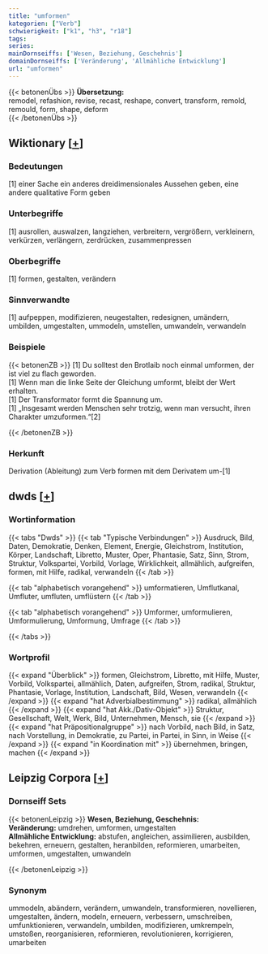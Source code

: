 ```yaml
---
title: "umformen"
kategorien: ["Verb"]
schwierigkeit: ["k1", "h3", "r18"]
tags:
series:
mainDornseiffs: ['Wesen, Beziehung, Geschehnis']
domainDornseiffs: ['Veränderung', 'Allmähliche Entwicklung']
url: "umformen"
---
```


{{< betonenÜbs >}}
**Übersetzung:**  
remodel, refashion, revise, recast, reshape, convert, transform, remold, remould, form, shape, deform  
{{< /betonenÜbs >}}

## Wiktionary [[+](https://de.wiktionary.org/wiki/umformen)]

### Bedeutungen
[1] einer Sache ein anderes dreidimensionales Aussehen geben, eine andere qualitative Form geben  

### Unterbegriffe
[1] ausrollen, auswalzen, langziehen, verbreitern, vergrößern, verkleinern, verkürzen, verlängern, zerdrücken, zusammenpressen  

### Oberbegriffe
[1] formen, gestalten, verändern  

### Sinnverwandte
[1] aufpeppen, modifizieren, neugestalten, redesignen, umändern, umbilden, umgestalten, ummodeln, umstellen, umwandeln, verwandeln  

### Beispiele
{{< betonenZB >}}
[1] Du solltest den Brotlaib noch einmal umformen, der ist viel zu flach geworden.  
[1] Wenn man die linke Seite der Gleichung umformt, bleibt der Wert erhalten.  
[1] Der Transformator formt die Spannung um.  
[1] „Insgesamt werden Menschen sehr trotzig, wenn man versucht, ihren Charakter umzuformen.“[2]  

{{< /betonenZB >}}
### Herkunft
Derivation (Ableitung) zum Verb formen mit dem Derivatem um-[1]  



## dwds [[+](https://www.dwds.de/wb/umformen)]

### Wortinformation
{{< tabs "Dwds" >}}
{{< tab "Typische Verbindungen" >}}
Ausdruck, Bild, Daten, Demokratie, Denken, Element, Energie, Gleichstrom, Institution, Körper, Landschaft, Libretto, Muster, Oper, Phantasie, Satz, Sinn, Strom, Struktur, Volkspartei, Vorbild, Vorlage, Wirklichkeit, allmählich, aufgreifen, formen, mit Hilfe, radikal, verwandeln
{{< /tab >}}

{{< tab "alphabetisch vorangehend" >}}
umformatieren, Umflutkanal, Umfluter, umfluten, umflüstern
{{< /tab >}}

{{< tab "alphabetisch vorangehend" >}}
Umformer, umformulieren, Umformulierung, Umformung, Umfrage
{{< /tab >}}

{{< /tabs >}}

### Wortprofil
{{< expand "Überblick" >}} formen, Gleichstrom, Libretto, mit Hilfe, Muster, Vorbild, Volkspartei, allmählich, Daten, aufgreifen, Strom, radikal, Struktur, Phantasie, Vorlage, Institution, Landschaft, Bild, Wesen, verwandeln {{< /expand >}}
{{< expand "hat Adverbialbestimmung" >}} radikal, allmählich {{< /expand >}}
{{< expand "hat Akk./Dativ-Objekt" >}} Struktur, Gesellschaft, Welt, Werk, Bild, Unternehmen, Mensch, sie {{< /expand >}}
{{< expand "hat Präpositionalgruppe" >}} nach Vorbild, nach Bild, in Satz, nach Vorstellung, in Demokratie, zu Partei, in Partei, in Sinn, in Weise {{< /expand >}}
{{< expand "in Koordination mit" >}} übernehmen, bringen, machen {{< /expand >}}

## Leipzig Corpora [[+](https://corpora.uni-leipzig.de/en/res?word=umformen&corpusId=deu_newscrawl-public_2018)]

### Dornseiff Sets
{{< betonenLeipzig >}}
**Wesen, Beziehung, Geschehnis:**  
**Veränderung:** umdrehen, umformen, umgestalten  
**Allmähliche Entwicklung:** abstufen, angleichen, assimilieren, ausbilden, bekehren, erneuern, gestalten, heranbilden, reformieren, umarbeiten, umformen, umgestalten, umwandeln  

{{< /betonenLeipzig >}}

### Synonym
ummodeln, abändern, verändern, umwandeln, transformieren, novellieren, umgestalten, ändern, modeln, erneuern, verbessern, umschreiben, umfunktionieren, verwandeln, umbilden, modifizieren, umkrempeln, umstoßen, reorganisieren, reformieren, revolutionieren, korrigieren, umarbeiten

